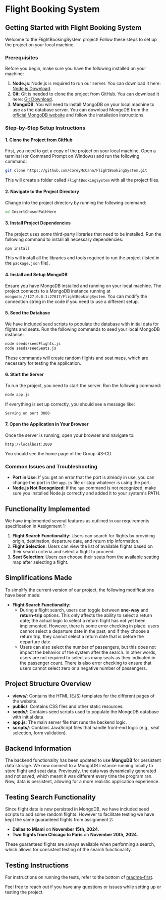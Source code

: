 # Flight Booking System 

## Getting Started with Flight Booking System

Welcome to the FlightBookingSystem project! Follow these steps to set up the project on your local machine. 

### Prerequisites
Before you begin, make sure you have the following installed on your machine:

1. **Node.js**: Node.js is required to run our server. You can download it here: [Node.js Download](https://nodejs.org/).
2. **Git**: Git is needed to clone the project from GitHub. You can download it here: [Git Download](https://git-scm.com/).
3. **MongoDB**: You will need to install MongoDB on your local machine to use as the database server. You can download MongoDB from the [official MongoDB website](https://www.mongodb.com/try/download/community) and follow the installation instructions.

### Step-by-Step Setup Instructions

#### 1. Clone the Project from GitHub
First, you need to get a copy of the project on your local machine. Open a terminal (or Command Prompt on Windows) and run the following command:

```bash
git clone https://github.com/CoreyMcCann/FlightBookingSystem.git
```

This will create a folder called `FlightBookingSystem` with all the project files.

#### 2. Navigate to the Project Directory
Change into the project directory by running the following command:

```bash
cd InsertChosenPathHere
```

#### 3. Install Project Dependencies
The project uses some third-party libraries that need to be installed. Run the following command to install all necessary dependencies:

```bash
npm install
```

This will install all the libraries and tools required to run the project (listed in the `package.json` file).

#### 4. Install and Setup MongoDB
Ensure you have MongoDB installed and running on your local machine. The project connects to a MongoDB instance running at `mongodb://127.0.0.1:27017/FlightBookingSystem`. You can modify the connection string in the code if you need to use a different setup.

#### 5. Seed the Database
We have included seed scripts to populate the database with initial data for flights and seats. Run the following commands to seed your local MongoDB instance:

```bash
node seeds/seedFlights.js
node seeds/seedSeats.js
```

These commands will create random flights and seat maps, which are necessary for testing the application.

#### 6. Start the Server
To run the project, you need to start the server. Run the following command:

```bash
node app.js 
```

If everything is set up correctly, you should see a message like:

```
Serving on port 3000
```

#### 7. Open the Application in Your Browser
Once the server is running, open your browser and navigate to:

```
http://localhost:3000
```

You should see the home page of the Group-43-CD.

### Common Issues and Troubleshooting
- **Port in Use**: If you get an error that the port is already in use, you can change the port in the `app.js` file or stop whatever is using the port.
- **Node.js Not Recognized**: If the `npm` command is not recognized, make sure you installed Node.js correctly and added it to your system's PATH.

## Functionality Implemented
We have implemented several features as outlined in our requirements specification in Assignment 1:

1. **Flight Search Functionality**: Users can search for flights by providing origin, destination, departure date, and return trip information.
2. **Flight Selection**: Users can view the list of available flights based on their search criteria and select a flight to proceed.
3. **Seat Selection**: Users can choose their seats from the available seating map after selecting a flight.

## Simplifications Made
To simplify the current version of our project, the following modifications have been made:

- **Flight Search Functionality**:
  - During a flight search, users can toggle between **one-way** and **return-trip** options. This only affects the ability to select a return date; the actual logic to select a return flight has not yet been implemented. However, there is some error checking in place: users cannot select a departure date in the past, and if they choose a return trip, they cannot select a return date that is before the departure date.
  - Users can also select the number of passengers, but this does not impact the behavior of the system after the search. In other words, users are not required to select as many seats as they indicated in the passenger count. There is also error checking to ensure that users cannot select zero or a negative number of passengers.

## Project Structure Overview
- **views/**: Contains the HTML (EJS) templates for the different pages of the website.
- **public/**: Contains CSS files and other static resources.
- **seeds/**: Contains seed scripts used to populate the MongoDB database with initial data.
- **app.js**: The main server file that runs the backend logic.
- **scripts/**: Contains JavaScript files that handle front-end logic (e.g., seat selection, form validation).

## Backend Information
The backend functionality has been updated to use **MongoDB** for persistent data storage. We now connect to a MongoDB instance running locally to store flight and seat data. Previously, the data was dynamically generated and not saved, which meant it was different every time the program ran. Now, data is persistent, allowing for a more realistic application experience. 

## Testing Search Functionality
Since flight data is now persisted in MongoDB, we have included seed scripts to add some random flights. However to facilitate testing we have kept the same guaranteed 
flights from assignment 2:
- **Dallas to Miami** on **November 15th, 2024**.
- **Two flights from Chicago to Paris** on **November 20th, 2024**.

These guaranteed flights are always available when performing a search, which allows for consistent testing of the search functionality.

## Testing Instructions
For instructions on running the tests, refer to the bottom of [readme-first](./Assignment-3/readme-first.md).

Feel free to reach out if you have any questions or issues while setting up or testing the project. 









